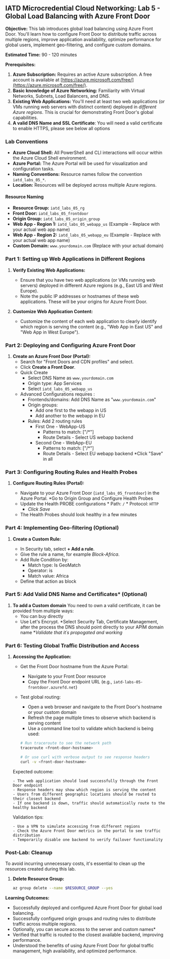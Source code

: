 ## IATD Microcredential Cloud Networking: Lab 5 - Global Load Balancing with Azure Front Door

**Objective:** This lab introduces global load balancing using Azure Front Door. You'll learn how to configure Front Door to distribute traffic across multiple regions, improve application availability, optimize performance for global users, implement geo-filtering, and configure custom domains.

**Estimated Time:** 90 - 120 minutes

**Prerequisites:**

1.  **Azure Subscription:** Requires an active Azure subscription. A free account is available at [https://azure.microsoft.com/free/](https://azure.microsoft.com/free/).
2.  **Basic knowledge of Azure Networking:** Familiarity with Virtual Networks, Subnets, Load Balancers, and DNS.
3.  **Existing Web Applications:** You'll need at least two web applications (or VMs running web servers with distinct content) deployed in *different Azure regions*. This is crucial for demonstrating Front Door's global capabilities.
4.   **A valid DNS Name and SSL Certificate**: You will need a valid certificate to enable HTTPS, please see below all options

### Lab Conventions

*   **Azure Cloud Shell:** All PowerShell and CLI interactions will occur within the Azure Cloud Shell environment.
*   **Azure Portal:** The Azure Portal will be used for visualization and configuration tasks.
*   **Naming Conventions:** Resource names follow the convention `iatd_labs_05_*`.
*   **Location:** Resources will be deployed across multiple Azure regions.

#### Resource Naming

*   **Resource Group:** `iatd_labs_05_rg`
*   **Front Door:** `iatd_labs_05_frontdoor`
*   **Origin Group:** `iatd_labs_05_origin_group`
*   **Web App - Region 1:** `iatd_labs_05_webapp_us` (Example - Replace with your actual web app name)
*   **Web App - Region 2:** `iatd_labs_05_webapp_eu` (Example - Replace with your actual web app name)
*   **Custom Domain:** `www.yourdomain.com` (Replace with your actual domain)

### Part 1: Setting up Web Applications in Different Regions

1.  **Verify Existing Web Applications:**
    *   Ensure that you have two web applications (or VMs running web servers) deployed in different Azure regions (e.g., East US and West Europe).
    *   Note the public IP addresses or hostnames of these web applications. These will be your origins for Azure Front Door.

2.  **Customize Web Application Content:**

    *   Customize the content of each web application to clearly identify which region is serving the content (e.g., "Web App in East US" and "Web App in West Europe").

### Part 2: Deploying and Configuring Azure Front Door

1.  **Create an Azure Front Door (Portal):**
    *   Search for "Front Doors and CDN profiles" and select.
    *   Click **Create a Front Door**.
    *   Quick Create
        * Select DNS Name as `www.yourdomain.com`
        * Origin type: App Services
        * Select `iatd_labs_05_webapp_us`
     * Advanced Configurations requires :
        * Frontends/domains: Add DNS Name as "`www.yourdomain.com`"
        * Origin groups:
            * Add one first to the webapp in US
            * Add another to the webapp in EU
        * Rules: Add 2 routing rules
            * First One - WebApp-US
                 * Patterns to match: ["/*"]
                 * Route Details - Select US webapp backend
            * Second One - WebApp-EU
                 * Patterns to match: ["/*"]
                 * Route Details - Select EU webapp backend
       *Click "Save" in all

### Part 3: Configuring Routing Rules and Health Probes

1.  **Configure Routing Rules (Portal):**

    *   Navigate to your Azure Front Door (`iatd_labs_05_frontdoor`) in the Azure Portal.
    *Go to Origin Group and Configure Health Probes
    *   Update the Health PROBE configurations
            *   Path: `/`
            *   Protocol: `HTTP`
        *   *Click Save*
    * The Health Probes should look healthy in a few minutes

### Part 4: Implementing Geo-filtering (Optional)

1.  **Create a Custom Rule:**

    * In Security tab, select **+ Add a rule**.
    *   Give the rule a name, for example *Block-Africa*.
    * Add Rule Condition by:
        *   Match type: Is GeoMatch
        *   Operator: is
        *   Match value: Africa
    * Define that action as block
### Part 5: Add Valid DNS Name and Certificates* (Optional)

1.  **To add a Custom domain** You need to own a valid certificate, it can be provided from multiple ways:
    *   You can buy directly
    * Use Let's Encrypt.
*Select Security Tab, Certificate Management, after the process the DNS should point directly to your APIM domain name
**Validate that it´s propogated and working*
### Part 6: Testing Global Traffic Distribution and Access

1.  **Accessing the Application:**

    *   Get the Front Door hostname from the Azure Portal:
        * Navigate to your Front Door resource
        * Copy the Front Door endpoint URL (e.g., `iatd-labs-05-frontdoor.azurefd.net`)
    
    *   Test global routing:
        * Open a web browser and navigate to the Front Door's hostname or your custom domain
        * Refresh the page multiple times to observe which backend is serving content
        * Use a command line tool to validate which backend is being used:

        ```bash
        # Run traceroute to see the network path
        traceroute <front-door-hostname>
        
        # Or use curl with verbose output to see response headers
        curl -v <front-door-hostname>
        ```
    
    Expected outcome:
    ```
    - The web application should load successfully through the Front Door endpoint
    - Response headers may show which region is serving the content
    - Users from different geographic locations should be routed to their closest backend
    - If one backend is down, traffic should automatically route to the healthy backend
    ```
    
    Validation tips:
    ```
    - Use a VPN to simulate accessing from different regions
    - Check the Azure Front Door metrics in the portal to see traffic distribution
    - Temporarily disable one backend to verify failover functionality
    ```

### Post-Lab: Cleanup

To avoid incurring unnecessary costs, it's essential to clean up the resources created during this lab.

1.  **Delete Resource Group:**

    ```bash
    az group delete --name $RESOURCE_GROUP --yes
    ```

**Learning Outcomes:**

*   Successfully deployed and configured Azure Front Door for global load balancing.
*   Successfully configured origin groups and routing rules to distribute traffic across multiple regions.
*   Optionally, you can secure access to the server and custom names*
*   Verified that traffic is routed to the closest available backend, improving performance.
*   Understood the benefits of using Azure Front Door for global traffic management, high availability, and optimized performance.
